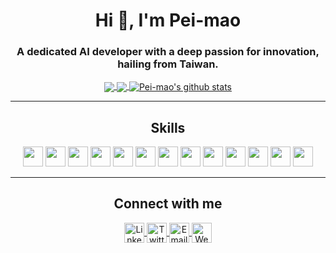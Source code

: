 <h1 align="center">Hi 👋, I'm Pei-mao</h1>
<h3 align="center">A dedicated AI developer with a deep passion for innovation, hailing from Taiwan.</h3>

<p align="center">
  <a href="https://github.com/anuraghazra/github-readme-stats">
    <img align="center" src="https://github-readme-stats.vercel.app/api?username=Pei-mao&count_private=true&show_icons=true&theme=radical&rank_icon=github" />
  </a>
  <a href="https://github.com/anuraghazra/convoychat">
    <img align="center" src="https://github-readme-stats.vercel.app/api/top-langs/?username=Pei-mao&langs_count=8&theme=radical&count_private=true&layout=compact&hide=javascript,html,css,CoffeeScript&card_width=250" />
  </a>
  <a href="https://github.com/vn7n24fzkq/github-profile-summary-cards"><img align="center" src="http://github-profile-summary-cards.vercel.app/api/cards/profile-details?username=Pei-mao&theme=tokyonight" alt="Pei-mao's github stats" /></a>
</p>

---

<h2 align="center">Skills</h2>
<p align="center">
  <code><img height="32" src="https://cdn.jsdelivr.net/npm/simple-icons@v5/icons/python.svg"></code>
  <code><img height="32" src="https://cdn.jsdelivr.net/npm/simple-icons@v5/icons/pytorch.svg"></code>
  <code><img height="32" src="https://cdn.jsdelivr.net/npm/simple-icons@v5/icons/tensorflow.svg"></code>
  <code><img height="32" src="https://cdn.jsdelivr.net/npm/simple-icons@v5/icons/c.svg"></code>
  <code><img height="32" src="https://cdn.jsdelivr.net/npm/simple-icons@v5/icons/cplusplus.svg"></code>
  <code><img height="32" src="https://cdn.jsdelivr.net/npm/simple-icons@v5/icons/mysql.svg"></code>
  <code><img height="32" src="https://cdn.jsdelivr.net/npm/simple-icons@v5/icons/postgresql.svg"></code>
  <code><img height="32" src="https://cdn.jsdelivr.net/npm/simple-icons@v5/icons/github.svg"></code>
  <code><img height="32" src="https://cdn.jsdelivr.net/npm/simple-icons@v5/icons/git.svg"></code>
  <code><img height="32" src="https://cdn.jsdelivr.net/npm/simple-icons@v5/icons/docker.svg"></code>
  <code><img height="32" src="https://cdn.jsdelivr.net/npm/simple-icons@v5/icons/linux.svg"></code>
  <code><img height="32" src="https://cdn.jsdelivr.net/npm/simple-icons@v5/icons/macos.svg"></code>
  <code><img height="32" src="https://cdn.jsdelivr.net/npm/simple-icons@v5/icons/googlecolab.svg"></code>
</p>

---

<h2 align="center">Connect with me</h2>
<p align="center">
  <a href="https://www.linkedin.com/in/your-linkedin-profile" target="blank">
    <img align="center" src="https://cdn.jsdelivr.net/npm/simple-icons@v5/icons/linkedin.svg" alt="LinkedIn" height="32" />
  </a>
  <a href="https://www.instagram.com/peimao_sun" target="blank">
    <img align="center" src="https://cdn.jsdelivr.net/npm/simple-icons@v5/icons/instagram.svg" alt="Twitter" height="32" />
  </a>
  <a href="mailto:jacky_51@kimo.com">
    <img align="center" src="https://cdn.jsdelivr.net/npm/simple-icons@v5/icons/gmail.svg" alt="Email" height="32" />
  </a>
  <a href="https://www.your-website.com" target="blank">
    <img align="center" src="https://cdn.jsdelivr.net/npm/simple-icons@v5/icons/internetexplorer.svg" alt="Website" height="32" />
  </a>
</p>

